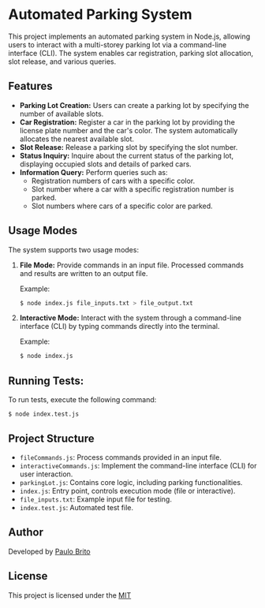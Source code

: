# Automated Parking System

This project implements an automated parking system in Node.js, allowing users to interact with a multi-storey parking lot via a command-line interface (CLI). The system enables car registration, parking slot allocation, slot release, and various queries.

## Features

- **Parking Lot Creation:** Users can create a parking lot by specifying the number of available slots.
- **Car Registration:** Register a car in the parking lot by providing the license plate number and the car's color. The system automatically allocates the nearest available slot.
- **Slot Release:** Release a parking slot by specifying the slot number.
- **Status Inquiry:** Inquire about the current status of the parking lot, displaying occupied slots and details of parked cars.
- **Information Query:** Perform queries such as:
  - Registration numbers of cars with a specific color.
  - Slot number where a car with a specific registration number is parked.
  - Slot numbers where cars of a specific color are parked.

## Usage Modes

The system supports two usage modes:

1. **File Mode:** Provide commands in an input file. Processed commands and results are written to an output file.

   Example:
   ```bash
   $ node index.js file_inputs.txt > file_output.txt
   ```
2. **Interactive Mode:** Interact with the system through a command-line interface (CLI) by typing commands directly into the terminal.

   Example:
   ```bash
   $ node index.js
   ```

## Running Tests:

To run tests, execute the following command:
```
$ node index.test.js
```


## Project Structure

- `fileCommands.js`: Process commands provided in an input file.
- `interactiveCommands.js`: Implement the command-line interface (CLI) for user interaction.
- `parkingLot.js`: Contains core logic, including parking functionalities.
- `index.js`: Entry point, controls execution mode (file or interactive).
- `file_inputs.txt`: Example input file for testing.
- `index.test.js`: Automated test file.

## Author

Developed by [Paulo Brito](www.linkedin.com/in/phbritoo)

## License

This project is licensed under the
[MIT](https://choosealicense.com/licenses/mit/)
